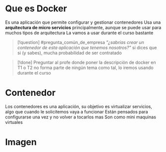 
# Que es Docker
Es una aplicación que permite configurar y gestionar contenedores
Usa una **arquitectura de micro servicios** principalmente, aunque se puede usar para muchos tipos de arquitectura
La vamos a usar durante el curso bastante

> [!question] #pregunta_común_de_empresa
> *"¿sabrías crear un contenedor de esta aplicación que tenemos nosotros?"*
> si dices que si (y sabes), mucha probabilidad de ser contratado

>[!done] Preguntar al profe donde poner la descripción de docker en T1 o T2
>no forma parte de ningún tema como tal, lo iremos usando durante el curso


# Contenedor
Los contenedores es una aplicación, su objetivo es virtualizar servicios, algo que cuando le solicitemos vaya a funcionar
Están pensados para configurarse una vez y no volver a tocarlos mas
Son como mini maquinas virtuales

# Imagen